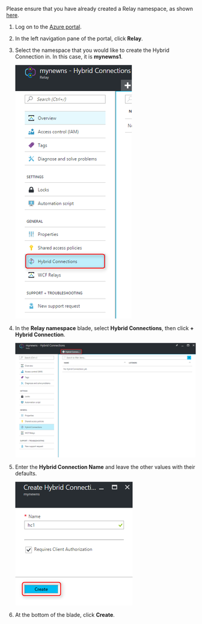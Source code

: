 Please ensure that you have already created a Relay namespace, as shown [here][namespace-how-to].

1. Log on to the [Azure portal](https://portal.azure.com).

2. In the left navigation pane of the portal, click **Relay**.

3. Select the namespace that you would like to create the Hybrid Connection in. In this case, it is **mynewns1**.

    ![Create a hc](./media/relay-create-hybrid-connection-portal/create-hc-1.png)

4. In the **Relay namespace** blade, select **Hybrid Connections**, then click **+ Hybrid Connection**.

    ![Select hc](./media/relay-create-hybrid-connection-portal/create-hc-2.png)

5. Enter the **Hybrid Connection Name** and leave the other values with their defaults.

    ![Select New](./media/relay-create-hybrid-connection-portal/create-hc-3.png)

7. At the bottom of the blade, click **Create**.

[namespace-how-to]: ../articles/service-bus-relay/relay-create-namespace-portal.md 